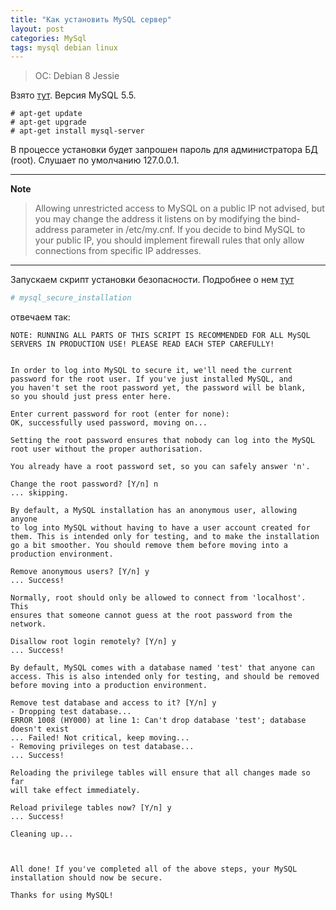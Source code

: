 ```yaml
---
title: "Как установить MySQL сервер"
layout: post
categories: MySql
tags: mysql debian linux
---
```


> OC: Debian 8 Jessie

Взято [тут](https://www.linode.com/docs/databases/mysql/how-to-install-mysql-on-debian-8). Версия MySQL 5.5.

```
# apt-get update
# apt-get upgrade
# apt-get install mysql-server
```

В процессе установки будет запрошен пароль для администратора БД (root).
Слушает по умолчанию 127.0.0.1.

---

**Note**

> Allowing unrestricted access to MySQL on a public IP not advised, but you may change the address it listens on by modifying the bind-address parameter in /etc/my.cnf. If you decide to bind MySQL to your public IP, you should implement firewall rules that only allow connections from specific IP addresses.

---

Запускаем скрипт установки безопасности. Подробнее о нем [тут](https://dev.mysql.com/doc/refman/5.7/en/mysql-secure-installation.html)
```bash
# mysql_secure_installation
```

отвечаем так:
```
NOTE: RUNNING ALL PARTS OF THIS SCRIPT IS RECOMMENDED FOR ALL MySQL
SERVERS IN PRODUCTION USE! PLEASE READ EACH STEP CAREFULLY!


In order to log into MySQL to secure it, we'll need the current
password for the root user. If you've just installed MySQL, and
you haven't set the root password yet, the password will be blank,
so you should just press enter here.

Enter current password for root (enter for none):
OK, successfully used password, moving on...

Setting the root password ensures that nobody can log into the MySQL
root user without the proper authorisation.

You already have a root password set, so you can safely answer 'n'.

Change the root password? [Y/n] n
... skipping.

By default, a MySQL installation has an anonymous user, allowing anyone
to log into MySQL without having to have a user account created for
them. This is intended only for testing, and to make the installation
go a bit smoother. You should remove them before moving into a
production environment.

Remove anonymous users? [Y/n] y
... Success!

Normally, root should only be allowed to connect from 'localhost'. This
ensures that someone cannot guess at the root password from the network.

Disallow root login remotely? [Y/n] y
... Success!

By default, MySQL comes with a database named 'test' that anyone can
access. This is also intended only for testing, and should be removed
before moving into a production environment.

Remove test database and access to it? [Y/n] y
- Dropping test database...
ERROR 1008 (HY000) at line 1: Can't drop database 'test'; database doesn't exist
... Failed! Not critical, keep moving...
- Removing privileges on test database...
... Success!

Reloading the privilege tables will ensure that all changes made so far
will take effect immediately.

Reload privilege tables now? [Y/n] y
... Success!

Cleaning up...



All done! If you've completed all of the above steps, your MySQL
installation should now be secure.

Thanks for using MySQL!
```